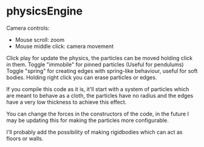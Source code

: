 # physicsEngine
Camera controls: 
* Mouse scroll: zoom
* Mouse middle click: camera movement

Click play for update the physics, the particles can be moved holding click in them. 
Toggle "immobile" for pinned particles (Useful for pendulums)
Toggle "spring" for creating edges with spring-like behaviour, useful for soft bodies.
Holding right click you can erase particles or edges.

If you compile this code as it is, it'll start with a system of particles which are meant to behave as a cloth, the particles have no radius and the edges have a very low thickness to achieve this effect.

You can change the forces in the constructors of the code, in the future I may be updating this for making the particles more configurable.

I'll probably add the possibility of making rigidbodies which can act as floors or walls.
